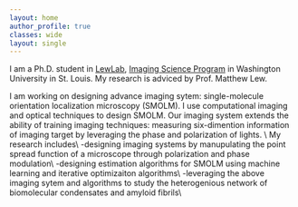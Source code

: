 ```yaml
---
layout: home
author_profile: true
classes: wide
layout: single
---
```


I am a Ph.D. student in [LewLab](https://lewlab.wustl.edu/), [Imaging Science Program](https://engineering.wustl.edu/academics/programs/imaging-science/index.html) in Washington University in St. Louis. My research is adviced by Prof. Matthew Lew.

I am working on designing advance imaging sytem: single-molecule orientation localization microscopy (SMOLM). I use computational imaging and optical techniques to design SMOLM. Our imaging system extends the ability of training imaging techniques: measuring six-dimention information of imaging target by leveraging the phase and polarization of lights. \\
My research includes\\
-designing imaging systems by manupulating the point spread function of a microscope through polarization and phase modulation\\
-designing estimation algorithms for SMOLM using machine learning and iterative optimizaiton algorithms\\
-leveraging the above imaging sytem and algorithms to study the heterogenious network of biomolecular condensates and amyloid fibrils\\
